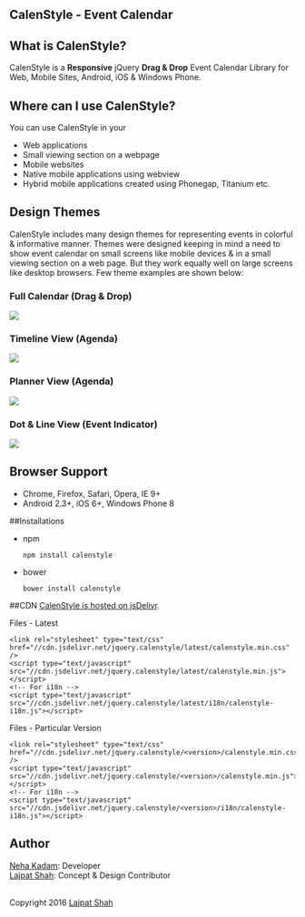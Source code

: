 ## CalenStyle - Event Calendar 


## What is CalenStyle?

CalenStyle is a **Responsive** jQuery **Drag & Drop** Event Calendar Library for Web, Mobile Sites, Android, iOS & Windows Phone.
 
## Where can I use CalenStyle?
You can use CalenStyle in your 
- Web applications 
- Small viewing section on a webpage
- Mobile websites
- Native mobile applications using webview
- Hybrid mobile applications created using Phonegap, Titanium etc.  

## Design Themes 
CalenStyle includes many design themes for representing events in colorful & informative manner. Themes were designed keeping in mind a need to show event calendar on small screens like mobile devices & in a small viewing section on a web page. But they work equally well on large screens like desktop browsers. Few theme examples are shown below:<br/>
### Full Calendar (Drag & Drop)
![](https://raw.github.com/nehakadam/CalenStyle/gh-pages/content/images/full_calendar.png)
### Timeline View (Agenda)
![](https://raw.github.com/nehakadam/CalenStyle/gh-pages/content/images/timeline.png)
### Planner View (Agenda)
![](https://raw.github.com/nehakadam/CalenStyle/gh-pages/content/images/planner.png)
### Dot & Line View (Event Indicator)
![](https://raw.github.com/nehakadam/CalenStyle/gh-pages/content/images/event_listing-dots.png)

## Browser Support
- Chrome, Firefox, Safari, Opera, IE 9+
- Android 2.3+, iOS 6+, Windows Phone 8


##Installations

- npm

  `npm install calenstyle`

- bower

  `bower install calenstyle`

##CDN
[CalenStyle is hosted on jsDelivr](http://www.jsdelivr.com/projects/jquery.calenstyle).

Files - Latest

```
<link rel="stylesheet" type="text/css" href="//cdn.jsdelivr.net/jquery.calenstyle/latest/calenstyle.min.css" />
<script type="text/javascript" src="//cdn.jsdelivr.net/jquery.calenstyle/latest/calenstyle.min.js"></script>
<!-- For i18n -->
<script type="text/javascript" src="//cdn.jsdelivr.net/jquery.calenstyle/latest/i18n/calenstyle-i18n.js"></script>
```

Files - Particular Version

```
<link rel="stylesheet" type="text/css" href="//cdn.jsdelivr.net/jquery.calenstyle/<version>/calenstyle.min.css" />
<script type="text/javascript" src="//cdn.jsdelivr.net/jquery.calenstyle/<version>/calenstyle.min.js"></script>
<!-- For i18n -->
<script type="text/javascript" src="//cdn.jsdelivr.net/jquery.calenstyle/<version>/i18n/calenstyle-i18n.js"></script>
```

## Author
[Neha Kadam](https://github.com/nehakadam): Developer<br/> 
[Lajpat Shah](https://github.com/lajpatshah): Concept & Design Contributor
<br/> <br/> 

Copyright 2016 [Lajpat Shah](https://github.com/lajpatshah)
